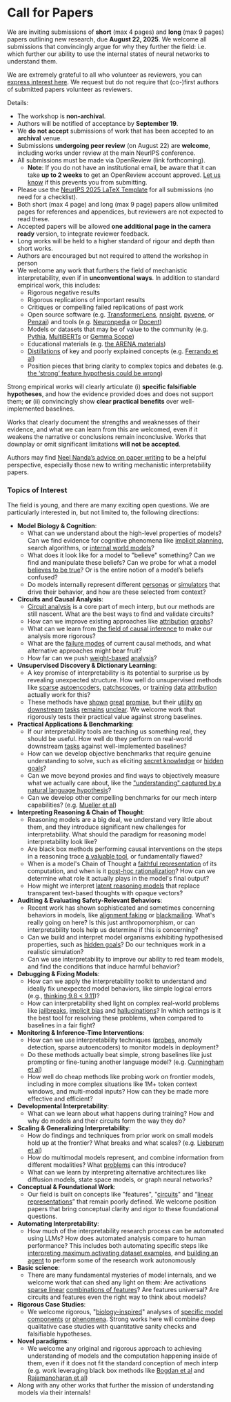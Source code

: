 # Call for Papers
We are inviting submissions of **short** (max 4 pages) and **long** (max 9 pages) papers outlining new research, due **August 22, 2025**. We welcome all submissions that convincingly argue for why they further the field: i.e. which further our ability to use the internal states of neural networks to understand them. 

We are extremely grateful to all who volunteer as reviewers, you can [express interest here](https://www.google.com/url?q=https://docs.google.com/forms/d/e/1FAIpQLSdiw1SJllzoTz_nqzDTzTOGb9DV3W_truQyh-WvYj_QGIi7Mg/viewform?usp%3Ddialog&sa=D&source=editors&ust=1754086035995010&usg=AOvVaw0_6QMqxB5YndfI2sSL6Ou3). We request but do not require that (co-)first authors of submitted papers volunteer as reviewers. 

Details: 
* The workshop is **non-archival**.
* Authors will be notified of acceptance by **September 19**.
* We **do not accept** submissions of work that has been accepted to an **archival** venue.
* Submissions **undergoing peer review** (on August 22) are **welcome**, including works under review at the main NeurIPS conference.
* All submissions must be made via OpenReview (link forthcoming).
  * **Note**: If you do not have an institutional email, be aware that it can take **up to 2 weeks** to get an OpenReview account approved. [Let us know](mailto:neurips2025@mechinterpworkshop.com) if this prevents you from submitting.
* Please use the [NeurIPS 2025 LaTeX Template](https://www.google.com/url?q=https://media.neurips.cc/Conferences/NeurIPS2025/Styles.zip&sa=D&source=editors&ust=1754086035996601&usg=AOvVaw0nmgDnhXgu53wN3Kv7RGo2) for all submissions (no need for a checklist).
* Both short (max 4 page) and long (max 9 page) papers allow unlimited pages for references and appendices, but reviewers are not expected to read these.
* Accepted papers will be allowed **one additional page in the camera ready** version, to integrate reviewer feedback.
* Long works will be held to a higher standard of rigour and depth than short works.
* Authors are encouraged but not required to attend the workshop in person
* We welcome any work that furthers the field of mechanistic interpretability, even if in **unconventional ways**. In addition to standard empirical work, this includes:
  * Rigorous negative results
  * Rigorous replications of important results
  * Critiques or compelling failed replications of past work
  * Open source software (e.g. [TransformerLens](https://www.google.com/url?q=https://github.com/neelnanda-io/TransformerLens&sa=D&source=editors&ust=1754086035998188&usg=AOvVaw2-dDymNZ4tq4bNfyPDN1_a), [nnsight](https://www.google.com/url?q=https://github.com/ndif-team/nnsight&sa=D&source=editors&ust=1754086035998326&usg=AOvVaw1qehrK5RYIkEhP0qKas5Vq), [pyvene](https://www.google.com/url?q=https://github.com/stanfordnlp/pyvene/tree/main/pyvene/models/mlp&sa=D&source=editors&ust=1754086035998438&usg=AOvVaw1iYXQoMFpIYgvqJO8WNyc9), or [Penzai](https://www.google.com/url?q=https://github.com/google-deepmind/penzai&sa=D&source=editors&ust=1754086035998592&usg=AOvVaw1EceRVKMTPOJ94rp2TfALd)) and tools (e.g. [Neuronpedia](https://www.google.com/url?q=http://neuronpedia.org&sa=D&source=editors&ust=1754086035998757&usg=AOvVaw3jWQn2N0tgwBkRCPahmXHY) or [Docent](https://www.google.com/url?q=https://transluce.org/introducing-docent&sa=D&source=editors&ust=1754086035998953&usg=AOvVaw2oujPOJoEoKLHGJDsZLRDs))
  * Models or datasets that may be of value to the community (e.g. [Pythia](https://www.google.com/url?q=https://arxiv.org/abs/2304.01373&sa=D&source=editors&ust=1754086035999213&usg=AOvVaw2k6SUbxzgeUvW9GcxYebXL), [MultiBERTs](https://www.google.com/url?q=https://arxiv.org/abs/2106.16163&sa=D&source=editors&ust=1754086035999291&usg=AOvVaw3ihqGekOYEcArE7FlixwMk) or [Gemma Scope](https://www.google.com/url?q=https://arxiv.org/abs/2408.05147&sa=D&source=editors&ust=1754086035999363&usg=AOvVaw33HTUcYtu0bA1y2P3J8EiU))
  * Educational materials (e.g. [the ARENA materials](https://www.google.com/url?q=https://arena3-chapter1-transformer-interp.streamlit.app/&sa=D&source=editors&ust=1754086035999694&usg=AOvVaw2uaBvrD1MubM7kmGxqkHxI))
  * [Distillations](https://www.google.com/url?q=https://distill.pub/2017/research-debt/&sa=D&source=editors&ust=1754086035999910&usg=AOvVaw0GDFiPzDDanHyU0OdQvXhR) of key and poorly explained concepts (e.g. [Ferrando et al](https://www.google.com/url?q=https://arxiv.org/abs/2405.00208&sa=D&source=editors&ust=1754086036000066&usg=AOvVaw0Lp-ec2_N3xaRWsUIfvmJ6))
  * Position pieces that bring clarity to complex topics and debates (e.g. [the ‘strong’ feature hypothesis could be wrong](https://www.google.com/url?q=https://www.alignmentforum.org/posts/tojtPCCRpKLSHBdpn/the-strong-feature-hypothesis-could-be-wrong&sa=D&source=editors&ust=1754086036000415&usg=AOvVaw1jwWXzzgR5KY-7T9ENi0xl))

Strong empirical works will clearly articulate (i) **specific falsifiable hypotheses**, and how the evidence provided does and does not support them; **or** (ii) convincingly show **clear practical benefits** over well-implemented baselines. 

Works that clearly document the strengths and weaknesses of their evidence, and what we can learn from this are welcomed, even if it weakens the narrative or conclusions remain inconclusive. Works that downplay or omit significant limitations **will not be accepted**. 

Authors may find [Neel Nanda’s advice on paper writing](https://www.google.com/url?q=https://www.alignmentforum.org/posts/eJGptPbbFPZGLpjsp/highly-opinionated-advice-on-how-to-write-ml-papers&sa=D&source=editors&ust=1754086036001765&usg=AOvVaw2f2tFz9Rh0LvFlUVyZ5yhr) to be a helpful perspective, especially those new to writing mechanistic interpretability papers. 
### Topics of Interest
The field is young, and there are many exciting open questions. We are particularly interested in, but not limited to, the following directions: 
* **Model Biology & Cognition**:
  * What can we understand about the high-level properties of models? Can we find evidence for cognitive phenomena like [implicit planning](https://www.google.com/url?q=https://transformer-circuits.pub/2025/attribution-graphs/biology.html%23dives-poems&sa=D&source=editors&ust=1754086036002594&usg=AOvVaw2KE1hg-124FeB9y8ag5OPi), search algorithms, or [internal world models](https://www.google.com/url?q=https://arxiv.org/abs/2210.13382&sa=D&source=editors&ust=1754086036002831&usg=AOvVaw0YJU9BurjzCzTh9PrJ8q2K)?
  * What does it look like for a model to "believe" something? Can we find and manipulate these beliefs? Can we probe for what a model [believes to be true](https://www.google.com/url?q=https://arxiv.org/abs/2310.06824&sa=D&source=editors&ust=1754086036003110&usg=AOvVaw228YlXRLgDYjXOV5gUw5XW)? Or is the entire notion of a model’s beliefs confused?
  * Do models internally represent different [personas](https://www.google.com/url?q=https://arxiv.org/abs/2406.12094&sa=D&source=editors&ust=1754086036003339&usg=AOvVaw0dCBzIC5ygn_0Yu-YFlbqC) or [simulators](https://www.google.com/url?q=https://www.nature.com/articles/s41586-023-06647-8&sa=D&source=editors&ust=1754086036003454&usg=AOvVaw3ZLk36xLqM6Vkk278Zcmir) that drive their behavior, and how are these selected from context?
* **Circuits and Causal Analysis**:
  * [Circuit analysis](https://www.google.com/url?q=https://distill.pub/2020/circuits/zoom-in/&sa=D&source=editors&ust=1754086036003753&usg=AOvVaw0DzuciDIZ1dtZsRVKu6sjg) is a core part of mech interp, but our methods are still nascent. What are the best ways to find and validate circuits?
  * How can we improve existing approaches like [attribution](https://www.google.com/url?q=https://arxiv.org/abs/2406.11944&sa=D&source=editors&ust=1754086036004041&usg=AOvVaw2aeLYQWphmjOKlUr-uEVFp) [graphs](https://www.google.com/url?q=https://transformer-circuits.pub/2025/attribution-graphs/methods.html&sa=D&source=editors&ust=1754086036004129&usg=AOvVaw1AfogJn2eOh8ID99yh5NNz)?
  * What can we learn from [the field of causal inference](https://www.google.com/url?q=https://arxiv.org/abs/2407.04690&sa=D&source=editors&ust=1754086036004271&usg=AOvVaw1qywdCzKbNNbGL0_bf1kHg) to make our analysis more rigorous?
  * What are the [failure modes](https://www.google.com/url?q=https://arxiv.org/abs/2307.15771&sa=D&source=editors&ust=1754086036004415&usg=AOvVaw2Tk3WMr3FBVtbFQnwd04Fd) of current causal methods, and what alternative approaches might bear fruit?
  * How far can we push [weight-based](https://www.google.com/url?q=https://arxiv.org/abs/2301.05217&sa=D&source=editors&ust=1754086036004644&usg=AOvVaw2cM40w0MIbJ25wSiHMQVBs) [analysis](https://www.google.com/url?q=https://arxiv.org/abs/2410.08417&sa=D&source=editors&ust=1754086036004715&usg=AOvVaw3tz5vfFVqZlDzSQm4KmWiO)?
* **Unsupervised Discovery & Dictionary Learning**:
  * A key promise of interpretability is its potential to surprise us by revealing unexpected structure. How well do unsupervised methods like [sparse](https://www.google.com/url?q=https://arxiv.org/abs/2103.15949&sa=D&source=editors&ust=1754086036005066&usg=AOvVaw1VBHFz0nHPEgGEB5gE-Axf) [autoencoders](https://www.google.com/url?q=https://transformer-circuits.pub/2023/monosemantic-features&sa=D&source=editors&ust=1754086036005156&usg=AOvVaw2l-ANw-j2VF926NFArtIXa), [patch](https://www.google.com/url?q=https://arxiv.org/abs/2401.06102&sa=D&source=editors&ust=1754086036005219&usg=AOvVaw2Q0DHRPj6vQ5k0znNj2WAA)[scopes](https://www.google.com/url?q=https://arxiv.org/abs/2403.10949v2&sa=D&source=editors&ust=1754086036005266&usg=AOvVaw2UpgHwPxjE7Sz8DDCF2voS), or [training](https://www.google.com/url?q=https://proceedings.mlr.press/v70/koh17a?ref%3Dhttps://githubhelp.com&sa=D&source=editors&ust=1754086036005365&usg=AOvVaw0jNRbdDOTpundI1oLb1lCH) [data](https://www.google.com/url?q=https://arxiv.org/abs/2308.03296&sa=D&source=editors&ust=1754086036005432&usg=AOvVaw25EX-yabNRkZyn9bz2oupd) [attribution](https://www.google.com/url?q=https://arxiv.org/abs/2205.11482&sa=D&source=editors&ust=1754086036005501&usg=AOvVaw0tEHEEFDQaK0EgKgMx_oSS) actually work for this?
  * These methods have [shown](https://www.google.com/url?q=https://transformer-circuits.pub/2024/scaling-monosemanticity/index.html&sa=D&source=editors&ust=1754086036005680&usg=AOvVaw2qwhWYEdgFwxr5ZcRIN3FI) [great](https://www.google.com/url?q=https://transformer-circuits.pub/2025/attribution-graphs/biology.html&sa=D&source=editors&ust=1754086036005861&usg=AOvVaw0OR0hI8OT2tRL7nH4tJ5tF) [promise](https://www.google.com/url?q=https://arxiv.org/abs/2503.10965&sa=D&source=editors&ust=1754086036006012&usg=AOvVaw1lggdcv3hJKZn81Z9l0SDH), but their [utility](https://www.google.com/url?q=https://arxiv.org/abs/2502.16681&sa=D&source=editors&ust=1754086036006140&usg=AOvVaw0sZpyd6WJe2w7lOeYUnust) [on](https://www.google.com/url?q=https://www.tilderesearch.com/blog/sieve&sa=D&source=editors&ust=1754086036006210&usg=AOvVaw3kneeBAYXALGb7dcH2FNwx) [downstream](https://www.google.com/url?q=https://arxiv.org/abs/2501.17148&sa=D&source=editors&ust=1754086036006296&usg=AOvVaw03VEoHoGMmEJjf05cBCfh1) [tasks](https://www.google.com/url?q=https://transformer-circuits.pub/2024/features-as-classifiers/index.html&sa=D&source=editors&ust=1754086036006433&usg=AOvVaw39Plt0Z3RXewbTsUf6_lQB) [remains](https://www.google.com/url?q=https://arxiv.org/abs/2502.04382&sa=D&source=editors&ust=1754086036006506&usg=AOvVaw0btg8bWZtsYha8LRjoJv1a) [unclear](https://www.google.com/url?q=https://www.alignmentforum.org/posts/4uXCAJNuPKtKBsi28/negative-results-for-saes-on-downstream-tasks&sa=D&source=editors&ust=1754086036006611&usg=AOvVaw2JyBs6oAy8YhmYOnpc6ezk). We welcome work that rigorously tests their practical value against strong baselines.
* **Practical Applications & Benchmarking**:
  * If our interpretability tools are teaching us something real, they should be useful. How well do they perform on real-world downstream [tasks](https://www.google.com/url?q=https://www.lesswrong.com/posts/wGRnzCFcowRCrpX4Y/downstream-applications-as-validation-of-interpretability&sa=D&source=editors&ust=1754086036007110&usg=AOvVaw0s3DulwZV03v2kOxL6S7Va) against well-implemented baselines?
  * How can we develop objective benchmarks that require genuine understanding to solve, such as eliciting [secret knowledge](https://www.google.com/url?q=https://arxiv.org/abs/2505.14352&sa=D&source=editors&ust=1754086036007361&usg=AOvVaw2811_SBBOaAzkpXiI65v1B) or [hidden goals](https://www.google.com/url?q=https://arxiv.org/abs/2503.10965&sa=D&source=editors&ust=1754086036007435&usg=AOvVaw3WHW9YLV8hJBIiJhnNMelA)?
  * Can we move beyond proxies and find ways to objectively measure what we actually care about, like the ["understanding" captured by a natural language hypothesis](https://www.google.com/url?q=https://arxiv.org/abs/2502.04382&sa=D&source=editors&ust=1754086036007689&usg=AOvVaw1j9XajWpH9qPDltBx9YXgK)?
  * Can we develop other compelling benchmarks for our mech interp capabilities? (e.g. [Mueller et al](https://www.google.com/url?q=https://arxiv.org/abs/2504.13151&sa=D&source=editors&ust=1754086036007893&usg=AOvVaw2j7hQ0aDcqtQNvoshJF2Xh))
* **Interpreting Reasoning & Chain of Thought**:
  * Reasoning models are a big deal, we understand very little about them, and they introduce significant new challenges for interpretability. What should the paradigm for reasoning model interpretability look like?
  * Are black box methods performing causal interventions on the steps in a reasoning trace [a valuable tool](https://www.google.com/url?q=https://arxiv.org/abs/2506.19143&sa=D&source=editors&ust=1754086036008486&usg=AOvVaw3m6IJOEDTzM_SXfNvhXAfs), or fundamentally flawed?
  * When is a model's Chain of Thought a [faithful representation](https://www.google.com/url?q=https://arxiv.org/abs/2305.04388&sa=D&source=editors&ust=1754086036008684&usg=AOvVaw1oL3aLMNmgulWD2AIZs1uI) of its computation, and when is it [post-hoc rationalization](https://www.google.com/url?q=https://arxiv.org/abs/2503.08679&sa=D&source=editors&ust=1754086036008816&usg=AOvVaw0EGxVHLSYYwc-D9yY8jEQF)? How can we determine what role it actually plays in the model's final output?
  * How might we interpret [latent reasoning models](https://www.google.com/url?q=https://arxiv.org/abs/2412.06769&sa=D&source=editors&ust=1754086036009073&usg=AOvVaw1iTvJZci2EYuTpRDwAYPQU) that replace transparent text-based thoughts with opaque vectors?
* **Auditing & Evaluating Safety-Relevant Behaviors**:
  * Recent work has shown sophisticated and sometimes concerning behaviors in models, like [alignment faking](https://www.google.com/url?q=https://arxiv.org/abs/2412.14093&sa=D&source=editors&ust=1754086036009473&usg=AOvVaw0fjR52TmQYeRh1U0_UoqVK) or [blackmailing](https://www.google.com/url?q=https://www.anthropic.com/research/agentic-misalignment&sa=D&source=editors&ust=1754086036009611&usg=AOvVaw0v14T4wIck4G6IysAHDf49). What's really going on here? Is this just anthropomorphism, or can interpretability tools help us determine if this is concerning?
  * Can we build and interpret model organisms exhibiting hypothesised properties, such as [hidden goals](https://www.google.com/url?q=https://arxiv.org/abs/2503.10965&sa=D&source=editors&ust=1754086036009921&usg=AOvVaw0ONbRcSAD08_mdy2ZHOoSi)? Do our techniques work in a realistic simulation?
  * Can we use interpretability to improve our ability to red team models, and find the conditions that induce harmful behavior?
* **Debugging & Fixing Models**:
  * How can we apply the interpretability toolkit to understand and ideally fix unexpected model behaviors, like simple logical errors (e.g., [thinking 9.8 < 9.11](https://www.google.com/url?q=https://transluce.org/observability-interface&sa=D&source=editors&ust=1754086036010576&usg=AOvVaw293e51CAaIQLPLwEvo9pzn))?
  * How can interpretability shed light on complex real-world problems like [jailbreaks](https://www.google.com/url?q=https://transformer-circuits.pub/2025/attribution-graphs/biology.html%23dives-jailbreak&sa=D&source=editors&ust=1754086036010825&usg=AOvVaw3CWM5LiHrP7qg_2RfbizWT), [implicit bias](https://www.google.com/url?q=https://arxiv.org/abs/2506.10922&sa=D&source=editors&ust=1754086036010910&usg=AOvVaw2C0RQ_MztpFmUjELWPi2N7) and [hallucinations](https://www.google.com/url?q=https://arxiv.org/abs/2411.14257&sa=D&source=editors&ust=1754086036010988&usg=AOvVaw1tkRrwuhjTdd-LGpr3NXO4)? In which settings is it the best tool for resolving these problems, when compared to baselines in a fair fight?
* **Monitoring & Inference-Time Interventions**:
  * How can we use interpretability techniques ([probes](https://www.google.com/url?q=https://arxiv.org/abs/2102.12452&sa=D&source=editors&ust=1754086036011326&usg=AOvVaw1Tf20tHkWsQDTZb9hcKNv5), anomaly detection, sparse autoencoders) to monitor models in deployment?
  * Do these methods actually beat simple, strong baselines like just prompting or fine-tuning another language model? (e.g. [Cunningham et al](https://www.google.com/url?q=https://alignment.anthropic.com/2025/cheap-monitors/&sa=D&source=editors&ust=1754086036011635&usg=AOvVaw2a9HIdBCpQ0jzIyg7uXawW))
  * How well do cheap methods like probing work on frontier models, including in more complex situations like 1M+ token context windows, and multi-modal inputs? How can they be made more effective and efficient?
* **Developmental Interpretability**:
  * What can we learn about what happens during training? How and why do models and their circuits form the way they do?
* **Scaling & Generalizing Interpretability**:
  * How do findings and techniques from prior work on small models hold up at the frontier? What breaks and what scales? (e.g. [Lieberum et al](https://www.google.com/url?q=https://arxiv.org/abs/2307.09458&sa=D&source=editors&ust=1754086036013002&usg=AOvVaw28apT10HPLdYscRHsiftW9))
  * How do multimodal models represent, and combine information from different modalities? What [problems](https://www.google.com/url?q=https://openreview.net/pdf?id%3DVUhRdZp8ke&sa=D&source=editors&ust=1754086036013385&usg=AOvVaw1CJJndQIlILQVf8RMzKMI1) can this introduce?
  * What can we learn by interpreting alternative architectures like diffusion models, state space models, or graph neural networks?
* **Conceptual & Foundational Work**:
  * Our field is built on concepts like "features", "[circuits](https://www.google.com/url?q=https://distill.pub/2020/circuits/zoom-in/&sa=D&source=editors&ust=1754086036013995&usg=AOvVaw00ccvQTz8iC07k66qfygnB)" and “[linear representations](https://www.google.com/url?q=https://transformer-circuits.pub/2024/july-update/index.html%23linear-representations&sa=D&source=editors&ust=1754086036014117&usg=AOvVaw2kb1nG0SAqMq0jT4UPDNSy)” that remain poorly defined. We welcome position papers that bring conceptual clarity and rigor to these foundational questions.
* **Automating Interpretability**:
  * How much of the interpretability research process can be automated using LLMs? How does automated analysis compare to human performance? This includes both automating specific steps like [interpreting maximum activating dataset examples](https://www.google.com/url?q=https://openaipublic.blob.core.windows.net/neuron-explainer/paper/index.html&sa=D&source=editors&ust=1754086036014734&usg=AOvVaw29t29Bi8jBCmI1CqW0bNDa), and [building an agent](https://www.google.com/url?q=https://arxiv.org/abs/2404.14394&sa=D&source=editors&ust=1754086036014870&usg=AOvVaw3jZ2T8_55eKYxwIcYI8Qks) to perform some of the research work autonomously
* **Basic science**:
  * There are many fundamental mysteries of model internals, and we welcome work that can shed any light on them: Are activations [sparse linear](https://www.google.com/url?q=https://arxiv.org/abs/1601.03764&sa=D&source=editors&ust=1754086036015253&usg=AOvVaw0k-Kdp6NNSTRsDCU7zxz_6) [combinations of features](https://www.google.com/url?q=https://transformer-circuits.pub/2022/toy_model/index.html&sa=D&source=editors&ust=1754086036015360&usg=AOvVaw1jeTPqPZm-7ByN_Q61uftr)? Are features universal? Are circuits and features even the right way to think about models?
* **Rigorous Case Studies**:
  * We welcome rigorous, "[biology-inspired](https://www.google.com/url?q=https://distill.pub/2020/circuits/curve-circuits/&sa=D&source=editors&ust=1754086036015779&usg=AOvVaw1UcePBmGrkxt31J31yRsF-)" analyses of [specific model](https://www.google.com/url?q=https://arxiv.org/abs/2310.04625&sa=D&source=editors&ust=1754086036015883&usg=AOvVaw3_BwE_OYaEiJlXxZ_HmlQY) [components](https://www.google.com/url?q=https://transformer-circuits.pub/2024/scaling-monosemanticity/index.html&sa=D&source=editors&ust=1754086036015982&usg=AOvVaw3IG5nQYx4eqd5izCIwAgOq) [or](https://www.google.com/url?q=https://arxiv.org/abs/2305.01610&sa=D&source=editors&ust=1754086036016042&usg=AOvVaw2DcTmvkaHbrdfXZH3zq2oW) [phenomena](https://www.google.com/url?q=https://arxiv.org/abs/2306.09346&sa=D&source=editors&ust=1754086036016106&usg=AOvVaw2W3R6HUHAhnkx5Xy358qXb). Strong works here will combine deep qualitative case studies with quantitative sanity checks and falsifiable hypotheses.
* **Novel paradigms**:
  * We welcome any original and rigorous approach to achieving understanding of models and the computation happening inside of them, even if it does not fit the standard conception of mech interp (e.g. work leveraging black box methods like [Bogdan et al](https://www.google.com/url?q=https://arxiv.org/abs/2506.19143&sa=D&source=editors&ust=1754086036016618&usg=AOvVaw1IlH3CMwW2MASuO7J7v9l8) and [Rajamanoharan et al](https://www.google.com/url?q=https://www.alignmentforum.org/posts/wnzkjSmrgWZaBa2aC/self-preservation-or-instruction-ambiguity-examining-the&sa=D&source=editors&ust=1754086036016766&usg=AOvVaw1si7DbKtRQLOKq4LHvYth0))
* Along with any other works that further the mission of understanding models via their internals!